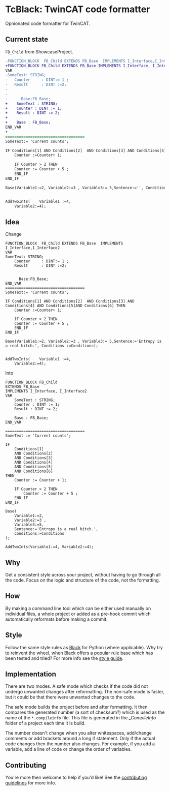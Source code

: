 # TcBlack: TwinCAT code formatter
Opnionated code formatter for TwinCAT.

## Current state 

`FB_Child` from ShowcaseProject.

```diff
-FUNCTION_BLOCK  FB_Child EXTENDS FB_Base  IMPLEMENTS I_Interface,I_Interface2
+FUNCTION_BLOCK FB_Child EXTENDS FB_Base IMPLEMENTS I_Interface, I_Interface2
VAR
-SomeText: STRING;
-	Counter		: DINT:= 1 ;
-	Result		: DINT :=2;
-    
-    
-      Base:FB_Base;
+    SomeText : STRING;
+    Counter : DINT := 1;
+    Result : DINT := 2;
+
+    Base : FB_Base;
END_VAR
+
===================================
SomeText:= 'Current counts';

IF Conditions[1] AND Conditions[2]  AND Conditions[3] AND Conditions[4] AND Conditions[5]AND Conditions[6] THEN
	Counter :=Counter+ 1;

	IF Counter > 2 THEN
	Counter := Counter + 5 ;
	END_IF
END_IF

Base(Variable1:=2, Variable2:=3 , Variable3:= 5,Sentence:='', Conditions :=Conditions);


AddTwoInts(    Variable1 :=4,
    Variable2:=4);
```

## Idea

Change

```
FUNCTION_BLOCK  FB_Child EXTENDS FB_Base  IMPLEMENTS I_Interface,I_Interface2
VAR
SomeText: STRING;
	Counter		: DINT:= 1 ;
	Result		: DINT :=2;
    
    
      Base:FB_Base;
END_VAR
===================================
SomeText:= 'Current counts';

IF Conditions[1] AND Conditions[2]  AND Conditions[3] AND Conditions[4] AND Conditions[5]AND Conditions[6] THEN
	Counter :=Counter+ 1;

	IF Counter > 2 THEN
	Counter := Counter + 5 ;
	END_IF
END_IF

Base(Variable1:=2, Variable2:=3 , Variable3:= 5,Sentence:='Entropy is a real bitch.', Conditions :=Conditions);


AddTwoInts(    Variable1 :=4,
    Variable2:=4);
```

Into

```
FUNCTION_BLOCK FB_Child 
EXTENDS FB_Base 
IMPLEMENTS I_Interface, I_Interface2
VAR
    SomeText : STRING;
    Counter : DINT := 1;
    Result : DINT := 2;

    Base : FB_Base;
END_VAR

===================================
SomeText := 'Current counts';

IF 
    Conditions[1] 
    AND Conditions[2]
    AND Conditions[3] 
    AND Conditions[4] 
    AND Conditions[5]
    AND Conditions[6] 
THEN
    Counter := Counter + 1;

    IF Counter > 2 THEN
        Counter := Counter + 5 ;
    END_IF
END_IF

Base(
    Variable1:=2, 
    Variable2:=3 , 
    Variable3:=5,
    Sentence:='Entropy is a real bitch.', 
    Conditions:=Conditions
);

AddTwoInts(Variable1:=4, Variable2:=4);

```

## Why

Get a consistent style across your project, without having to go through all the
code. Focus on the logic and structure of the code, not the formatting.

## How

By making a command line tool which can be either used manually on 
individual files, a whole project or added as a pre-hook commit which
automatically reformats before making a commit.

## Style

Follow the same style rules as [Black](https://github.com/psf/black/) 
for Python (where applicable). Why try to reinvent the wheel, when Black 
offers a popular rule base which has been tested and tried? For more info
see the [style guide](https://github.com/Roald87/TcBlack/blob/master/docs/style.md).

## Implementation

There are two modes. A safe mode which checks if the code did not undergo
unwanted changes after reformatting. The non-safe mode is faster, but it 
could be that there were unwanted changes to the code.

The safe mode builds the project before and after formatting. It then compares
the generated number (a sort of checksum?) which is used as 
the name of the `*.compileinfo` file. This file is generated in the 
_\_CompileInfo_ folder of a project each time it is build.

The number doesn't change when you alter whitespaces, add/change comments
or add brackets around a long if statement. Only if the actual code changes
then the number also changes. For example, if you add a variable, add a line 
of code or change the order of variables.

## Contributing
You're more then welcome to help if you'd like! See the [contributing guidelines](https://github.com/Roald87/TcBlack/blob/master/CONTRIBUTING.md)
for more info.
